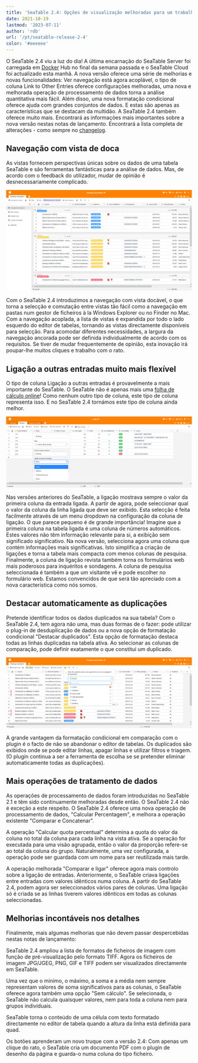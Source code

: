 ```yaml
---
title: 'SeaTable 2.4: Opções de visualização melhoradas para um trabalho mais rápido - SeaTable'
date: 2021-10-19
lastmod: '2023-07-11'
author: 'rdb'
url: '/pt/seatable-release-2-4'
color: '#eeeeee'
---
```


O SeaTable 2.4 viu a luz do dia! A última encarnação do SeaTable Server foi carregada em [Docker](https://hub.docker.com/u/seatable) Hub no final da semana passada e o SeaTable Cloud foi actualizado esta manhã. A nova versão oferece uma série de melhorias e novas funcionalidades: Ver navegação está agora acoplável, o tipo de coluna Link to Other Entries oferece configurações melhoradas, uma nova e melhorada operação de processamento de dados torna a análise quantitativa mais fácil. Além disso, uma nova formatação condicional oferece ajuda com grandes conjuntos de dados. E estas são apenas as características que se destacam da multidão. A SeaTable 2.4 também oferece muito mais. Encontrará as informações mais importantes sobre a nova versão nestas notas de lançamento. Encontrará a lista completa de alterações - como sempre no [changelog](https://seatable.io/pt/docs/changelog/version-2-4/).

## Navegação com vista de doca

As vistas fornecem perspectivas únicas sobre os dados de uma tabela SeaTable e são ferramentas fantásticas para a análise de dados. Mas, de acordo com o feedback do utilizador, mudar de opinião é desnecessariamente complicado.

![Navegação com vista pinável](images/Pinnable_View_Navigation_1448x787.png)

Com o SeaTable 2.4 introduzimos a navegação com vista docável, o que torna a selecção e comutação entre vistas tão fácil como a navegação em pastas num gestor de ficheiros à la Windows Explorer ou no Finder no Mac. Com a navegação acoplada, a lista de vistas é expandida por todo o lado esquerdo do editor de tabelas, tornando as vistas directamente disponíveis para selecção. Para acomodar diferentes necessidades, a largura da navegação ancorada pode ser definida individualmente de acordo com os requisitos. Se tiver de mudar frequentemente de opinião, esta inovação irá poupar-lhe muitos cliques e trabalho com o rato.

## Ligação a outras entradas muito mais flexível

O tipo de coluna Ligação a outras entradas é provavelmente a mais importante do SeaTable. O SeaTable não é apenas mais uma [folha de cálculo online](die-online-tabellenkalkulation-fuer-alle-ihre-aufgaben/)! Como nenhum outro tipo de coluna, este tipo de coluna representa isso. E no SeaTable 2.4 tornámos este tipo de coluna ainda melhor.

![Mais opções de visualização para a coluna de ligação](images/More_Flexible_Link_Column_raw_1448x554.png)

Nas versões anteriores do SeaTable, a ligação mostrava sempre o valor da primeira coluna da entrada ligada. A partir de agora, pode seleccionar qual o valor da coluna da linha ligada que deve ser exibido. Esta selecção é feita facilmente através de um menu dropdown na configuração da coluna de ligação. O que parece pequeno é de grande importância! Imagine que a primeira coluna na tabela ligada é uma coluna de números automáticos. Estes valores não têm informação relevante para si, a exibição sem significado significativo. Na nova versão, selecciona agora uma coluna que contém informações mais significativas. Isto simplifica a criação de ligações e torna a tabela mais compacta com menos colunas de pesquisa. Finalmente, a coluna de ligação revista também torna os formulários web mais poderosos para inquéritos e sondagens. A coluna de pesquisa seleccionada é também a que um visitante vê e pode escolher no formulário web. Estamos convencidos de que será tão apreciado com a nova característica como nós somos.

## Destacar automaticamente as duplicações

Pretende identificar todos os dados duplicados na sua tabela? Com o SeaTable 2.4, tem agora não uma, mas duas formas de o fazer: pode utilizar o plug-in de desduplicação de dados ou a nova opção de formatação condicional "Destacar duplicados". Esta opção de formatação destaca todas as linhas duplicadas na tabela ativa. Ao selecionar as colunas de comparação, pode definir exatamente o que constitui um duplicado.

![Nova opção de formatação condicional "Destacar duplicados](images/Highlight_duplicates_1448x554.png)

A grande vantagem da formatação condicional em comparação com o plugin é o facto de não se abandonar o editor de tabelas. Os duplicados são exibidos onde se pode editar linhas, apagar linhas e utilizar filtros e triagem. (O plugin continua a ser a ferramenta de escolha se se pretender eliminar automaticamente todas as duplicações).

## Mais operações de tratamento de dados

As operações de processamento de dados foram introduzidas no SeaTable 2.1 e têm sido continuamente melhoradas desde então. O SeaTable 2.4 não é exceção a este respeito. O SeaTable 2.4 oferece uma nova operação de processamento de dados, "Calcular Percentagem", e melhora a operação existente "Comparar e Concatenar".

A operação "Calcular quota percentual" determina a quota do valor da coluna no total da coluna para cada linha na vista ativa. Se a operação for executada para uma visão agrupada, então o valor da proporção refere-se ao total da coluna do grupo. Naturalmente, uma vez configurada, a operação pode ser guardada com um nome para ser reutilizada mais tarde.

A operação melhorada "Comparar e ligar" oferece agora mais controlo sobre a ligação de entradas. Anteriormente, o SeaTable criava ligações entre entradas com valores idênticos numa coluna. A partir do SeaTable 2.4, podem agora ser seleccionados vários pares de colunas. Uma ligação só é criada se as linhas tiverem valores idênticos em todas as colunas seleccionadas.

## Melhorias incontáveis nos detalhes

Finalmente, mais algumas melhorias que não devem passar despercebidas nestas notas de lançamento:

SeaTable 2.4 ampliou a lista de formatos de ficheiros de imagem com função de pré-visualização pelo formato TIFF. Agora os ficheiros de imagem JPG/JGEG, PNG, GIF e TIFF podem ser visualizados directamente em SeaTable.

Uma vez que o mínimo, o máximo, a soma e a média nem sempre representam valores de soma significativos para as colunas, o SeaTable oferece agora também uma opção "Sem cálculo". Se selecionada, o SeaTable não calcula quaisquer valores, nem para toda a coluna nem para grupos individuais.

SeaTable torna o conteúdo de uma célula com texto formatado directamente no editor de tabela quando a altura da linha está definida para quad.

Os botões aprenderam um novo truque com a versão 2.4: Com apenas um clique do rato, o SeaTable cria um documento PDF com o plugin de desenho da página e guarda-o numa coluna do tipo ficheiro.
